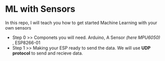 # ML with Sensors
In this repo, I will teach you how to get started Machine Learning with your own sensors
* Step 0 >> Componets you will need.
Arduino, A Sensor *(here MPU6050)* , ESP8266-01 
* Step 1 >> Making your ESP ready to send the data.
We will use **UDP protocol** to send and recieve data. 
